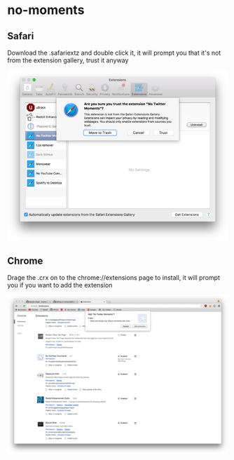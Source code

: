 # no-moments

## Safari
Download the .safariextz and double click it, it will prompt you that it's not from the extension gallery, trust it anyway

![prompt](extension.png)

## Chrome
Drage the .crx on to the chrome://extensions page to install, it will prompt you if you want to add the extension

![prompt](chrome.png)
